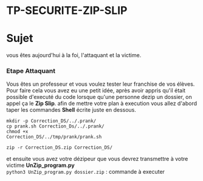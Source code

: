 # TP-SECURITE-ZIP-SLIP

# Sujet

vous êtes aujourd'hui à la foi, l'attaquant et la victime.

### Etape Attaquant

Vous êtes un professeur et vous voulez tester leur franchise de vos élèves.<br>
Pour faire cela vous avez eu une petit idée, après avoir appris qu'il était possible d'executé du code lorsque qu'une personne dezip un dossier, on appel ça le <strong>Zip Slip</strong>.
afin de mettre votre plan à execution vous allez d'abord taper les commandes <strong>Shell</strong> écrite juste en dessous.

```
mkdir -p Correction_DS/../.prank/
cp prank.sh Correction_Ds/../.prank/
chmod +x
Correction_DS/../tmp/prank/prank.sh

zip -r Correction_DS.zip Correction_DS/
```
et ensuite vous avez votre dézipeur que vous devrez transmettre à votre victime <strong>UnZip_program.py</strong><br>
`python3 UnZip_program.py dossier.zip` : commande à executer<br>


